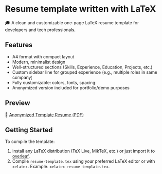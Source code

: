 # Resume template written with LaTeX

🎓 A clean and customizable one-page LaTeX resume template for developers and tech professionals.

## Features

- A4 format with compact layout
- Modern, minimalist design
- Well-structured sections (Skills, Experience, Education, Projects, etc.)
- Custom sidebar line for grouped experience (e.g., multiple roles in same company)
- Fully customizable: colors, fonts, spacing
- Anonymized version included for portfolio/demo purposes

## Preview

📄 [Anonymized Template Resume (PDF)](./Anonymized-sample.pdf)

## Getting Started

To compile the template:

1. Install any LaTeX distribution (TeX Live, MikTeX, etc.) or just import it to [overleaf](https://www.overleaf.com/).
2. Compile `resume-template.tex` using your preferred LaTeX editor or with `xelatex`. Example: `xelatex resume-template.tex`.
